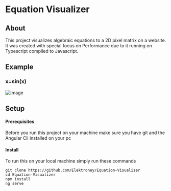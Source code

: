 # Equation Visualizer

## About
This project visualizes algebraic equations to a 2D pixel matrix on a website.
It was created with special focus on Performance due to it running on Typescript compiled to Javascript.

## Example
### x=sin(x)
![image](https://user-images.githubusercontent.com/54000878/202876985-6873feb1-df59-437c-8df6-fcf0b36eddad.png)

## Setup
#### Prerequisites
Before you run this project on your machine make sure you have git and the Angular Cli installed on your pc
#### Install
To run this on your local machine simply run these commands
```
git clone https://github.com/Elektroney/Equation-Visualizer
cd Equation-Visualizer
npm install
ng serve
```
